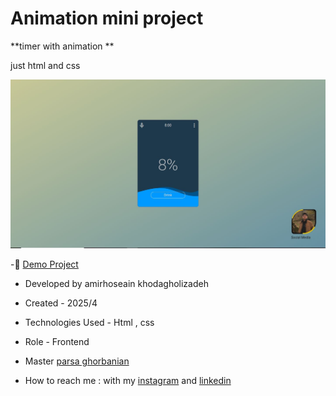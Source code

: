 # Animation mini project

**timer with animation **  

just html and css

![viewfinal](https://github.com/amirhoseain-khodagholizadeh-web/timer-animation/blob/main/assets/img/Capture22.JPG)



-🔗 [Demo Project](https://amirhoseain-khodagholizadeh-web.github.io/timer-animation/)

- Developed by amirhoseain khodagholizadeh

- Created - 2025/4

- Technologies Used - Html , css 

- Role - Frontend

- Master [parsa ghorbanian](https://github.com/parsaGhorbanian)

- How to reach me : with my [instagram](https://instagram.com/amirhoseain_kh.dev) and [linkedin](https://www.linkedin.com/in/amirhoseain-khodagholizadeh-web/)
